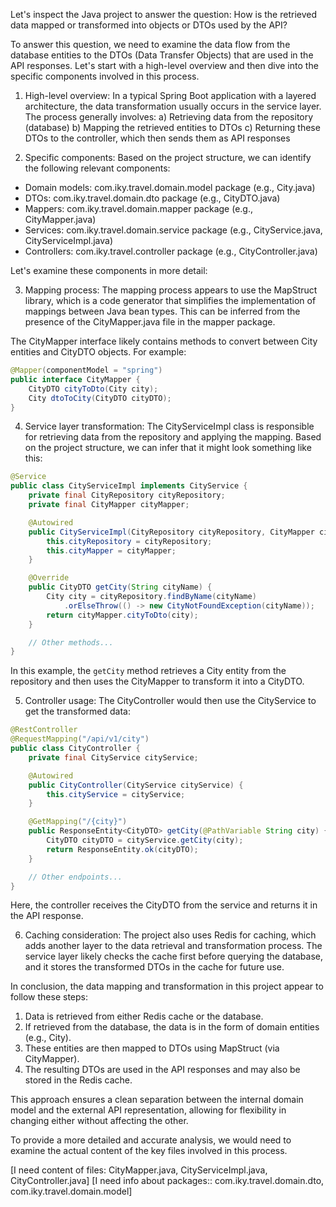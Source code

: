 Let's inspect the Java project to answer the question: How is the retrieved data mapped or transformed into objects or DTOs used by the API?

To answer this question, we need to examine the data flow from the database entities to the DTOs (Data Transfer Objects) that are used in the API responses. Let's start with a high-level overview and then dive into the specific components involved in this process.

1. High-level overview:
In a typical Spring Boot application with a layered architecture, the data transformation usually occurs in the service layer. The process generally involves:
a) Retrieving data from the repository (database)
b) Mapping the retrieved entities to DTOs
c) Returning these DTOs to the controller, which then sends them as API responses

2. Specific components:
Based on the project structure, we can identify the following relevant components:
- Domain models: com.iky.travel.domain.model package (e.g., City.java)
- DTOs: com.iky.travel.domain.dto package (e.g., CityDTO.java)
- Mappers: com.iky.travel.domain.mapper package (e.g., CityMapper.java)
- Services: com.iky.travel.domain.service package (e.g., CityService.java, CityServiceImpl.java)
- Controllers: com.iky.travel.controller package (e.g., CityController.java)

Let's examine these components in more detail:

3. Mapping process:
The mapping process appears to use the MapStruct library, which is a code generator that simplifies the implementation of mappings between Java bean types. This can be inferred from the presence of the CityMapper.java file in the mapper package.

The CityMapper interface likely contains methods to convert between City entities and CityDTO objects. For example:

```java
@Mapper(componentModel = "spring")
public interface CityMapper {
    CityDTO cityToDto(City city);
    City dtoToCity(CityDTO cityDTO);
}
```

4. Service layer transformation:
The CityServiceImpl class is responsible for retrieving data from the repository and applying the mapping. Based on the project structure, we can infer that it might look something like this:

```java
@Service
public class CityServiceImpl implements CityService {
    private final CityRepository cityRepository;
    private final CityMapper cityMapper;

    @Autowired
    public CityServiceImpl(CityRepository cityRepository, CityMapper cityMapper) {
        this.cityRepository = cityRepository;
        this.cityMapper = cityMapper;
    }

    @Override
    public CityDTO getCity(String cityName) {
        City city = cityRepository.findByName(cityName)
            .orElseThrow(() -> new CityNotFoundException(cityName));
        return cityMapper.cityToDto(city);
    }

    // Other methods...
}
```

In this example, the `getCity` method retrieves a City entity from the repository and then uses the CityMapper to transform it into a CityDTO.

5. Controller usage:
The CityController would then use the CityService to get the transformed data:

```java
@RestController
@RequestMapping("/api/v1/city")
public class CityController {
    private final CityService cityService;

    @Autowired
    public CityController(CityService cityService) {
        this.cityService = cityService;
    }

    @GetMapping("/{city}")
    public ResponseEntity<CityDTO> getCity(@PathVariable String city) {
        CityDTO cityDTO = cityService.getCity(city);
        return ResponseEntity.ok(cityDTO);
    }

    // Other endpoints...
}
```

Here, the controller receives the CityDTO from the service and returns it in the API response.

6. Caching consideration:
The project also uses Redis for caching, which adds another layer to the data retrieval and transformation process. The service layer likely checks the cache first before querying the database, and it stores the transformed DTOs in the cache for future use.

In conclusion, the data mapping and transformation in this project appear to follow these steps:
1. Data is retrieved from either Redis cache or the database.
2. If retrieved from the database, the data is in the form of domain entities (e.g., City).
3. These entities are then mapped to DTOs using MapStruct (via CityMapper).
4. The resulting DTOs are used in the API responses and may also be stored in the Redis cache.

This approach ensures a clean separation between the internal domain model and the external API representation, allowing for flexibility in changing either without affecting the other.

To provide a more detailed and accurate analysis, we would need to examine the actual content of the key files involved in this process.



[I need content of files: <file>CityMapper.java</file>, <file>CityServiceImpl.java</file>, <file>CityController.java</file>]
[I need info about packages:: <package>com.iky.travel.domain.dto</package>, <package>com.iky.travel.domain.model</package>]